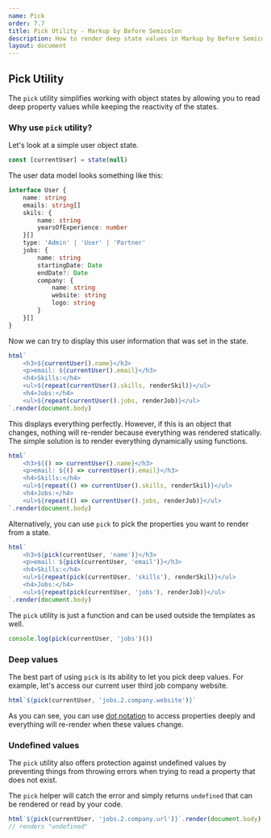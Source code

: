 ```yaml
---
name: Pick
order: 7.7
title: Pick Utility - Markup by Before Semicolon
description: How to render deep state values in Markup by Before Semicolon
layout: document
---
```


## Pick Utility

The `pick` utility simplifies working with object states by allowing you to read deep property values while keeping the reactivity of the states.

### Why use `pick` utility?

Let's look at a simple user object state.

```javascript
const [currentUser] = state(null)
```

The user data model looks something like this:

```typescript
interface User {
    name: string
    emails: string[]
    skils: {
        name: string
        yearsOfExperience: number
    }[]
    type: 'Admin' | 'User' | 'Partner'
    jobs: {
        name: string
        startingDate: Date
        endDate?: Date
        company: {
            name: string
            website: string
            logo: string
        }
    }[]
}
```

Now we can try to display this user information that was set in the state.

```javascript
html`
    <h3>${currentUser().name}</h3>
    <p>email: ${currentUser().email}</h3>
    <h4>Skills:</h4>
    <ul>${repeat(currentUser().skills, renderSkil)}</ul>
    <h4>Jobs:</h4>
    <ul>${repeat(currentUser().jobs, renderJob)}</ul>
`.render(document.body)
```

This displays everything perfectly. However, if this is an object that changes, nothing will re-render because everything was rendered statically. The simple solution is to render everything dynamically using functions.

```javascript
html`
    <h3>${() => currentUser().name}</h3>
    <p>email: ${() => currentUser().email}</h3>
    <h4>Skills:</h4>
    <ul>${repeat(() => currentUser().skills, renderSkil)}</ul>
    <h4>Jobs:</h4>
    <ul>${repeat(() => currentUser().jobs, renderJob)}</ul>
`.render(document.body)
```

Alternatively, you can use `pick` to pick the properties you want to render from a state.

```javascript
html`
    <h3>${pick(currentUser, 'name')}</h3>
    <p>email: ${pick(currentUser, 'email')}</h3>
    <h4>Skills:</h4>
    <ul>${repeat(pick(currentUser, 'skills'), renderSkil)}</ul>
    <h4>Jobs:</h4>
    <ul>${repeat(pick(currentUser, 'jobs'), renderJob)}</ul>
`.render(document.body)
```

The `pick` utility is just a function and can be used outside the templates as well.

```javascript
console.log(pick(currentUser, 'jobs')())
```

### Deep values

The best part of using `pick` is its ability to let you pick deep values. For example, let's access our current user third job company website.

```javascript
html`${pick(currentUser, 'jobs.2.company.website')}`
```

As you can see, you can use [dot notation](https://developer.mozilla.org/en-US/docs/Web/JavaScript/Reference/Operators/Property_accessors#dot_notation) to access properties deeply and everything will re-render when these values change.

### Undefined values

The `pick` utility also offers protection against undefined values by preventing things from throwing errors when trying to read a property that does not exist.

The `pick` helper will catch the error and simply returns `undefined` that can be rendered or read by your code.

```javascript
html`${pick(currentUser, 'jobs.2.company.url')}`.render(document.body)
// renders "undefined"
```
